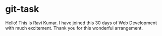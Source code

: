 # git-task

Hello! This is Ravi Kumar. 
I have joined this 30 days of Web  Development with much excitement.
Thank you for this wonderful arrangement.
